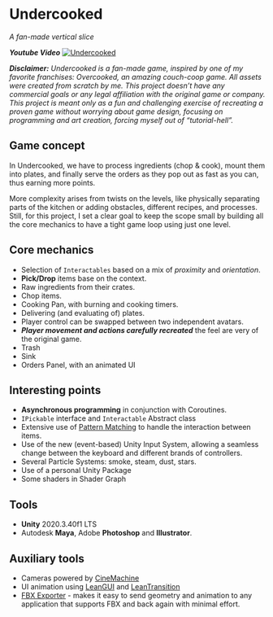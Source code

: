 # Undercooked

_A fan-made vertical slice_

_**Youtube Video**_
[![Undercooked](https://img.youtube.com/vi/oFFEIDPF9XE/0.jpg)](https://www.youtube.com/watch?v=oFFEIDPF9XE)

_**Disclaimer:** Undercooked is a fan-made game, inspired by one of my favorite franchises: Overcooked, an amazing couch-coop game.
All assets were created from scratch by me. This project doesn’t have any commercial goals or any legal affiliation with the original game or company.
This project is meant only as a fun and challenging exercise of recreating a proven game without worrying about game design, focusing on programming and art creation, forcing myself out of “tutorial-hell”._

## Game concept

In Undercooked, we have to process ingredients (chop & cook), mount them into plates, and finally serve the orders as they pop out as fast as you can, thus earning more points.

More complexity arises from twists on the levels, like physically separating parts of the kitchen or adding obstacles, different recipes, and processes.
Still, for this project, I set a clear goal to keep the scope small by building all the core mechanics to have a tight game loop using just one level.

## Core mechanics

* Selection of `Interactables` based on a mix of _proximity_ and _orientation_.
* **Pick/Drop** items base on the context.
* Raw ingredients from their crates.
* Chop items.
* Cooking Pan, with burning and cooking timers.
* Delivering (and evaluating of) plates.
* Player control can be swapped between two independent avatars.
* **_Player movement and actions carefully recreated_** the feel are very of the original game.
* Trash
* Sink
* Orders Panel, with an animated UI

## Interesting points

* **Asynchronous programming** in conjunction with Coroutines.
* `IPickable` interface and `Interactable` Abstract class
* Extensive use of [Pattern Matching](https://docs.microsoft.com/en-us/dotnet/csharp/pattern-matching) to handle the interaction between items.
* Use of the new (event-based) Unity Input System, allowing a seamless change between the keyboard and different brands of controllers.
* Several Particle Systems: smoke, steam, dust, stars.
* Use of a personal Unity Package
* Some shaders in Shader Graph

## Tools

* **Unity** 2020.3.40f1 LTS
* Autodesk **Maya**, Adobe **Photoshop** and **Illustrator**.

## Auxiliary tools

* Cameras powered by [CineMachine](https://docs.unity3d.com/Packages/com.unity.cinemachine@2.6/manual/index.html)
* UI animation using [LeanGUI](http://carloswilkes.com/Documentation/LeanGUI) and [LeanTransition](http://carloswilkes.com/Documentation/LeanTransition)
* [FBX Exporter](https://docs.unity3d.com/Packages/com.unity.formats.fbx@2.0/manual/index.html) - makes it easy to send geometry and animation to any application that supports FBX and back again with minimal effort.

